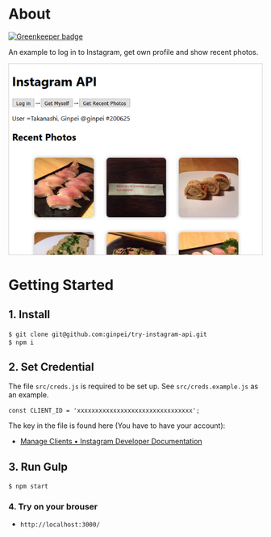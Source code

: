 # About

[![Greenkeeper badge](https://badges.greenkeeper.io/ginpei/try-instagram-api.svg)](https://greenkeeper.io/)

An example to log in to Instagram, get own profile and show recent photos.

![./image.png](./image.png)

# Getting Started

## 1. Install

```
$ git clone git@github.com:ginpei/try-instagram-api.git
$ npm i
```

## 2. Set Credential

The file `src/creds.js` is required to be set up. See `src/creds.example.js` as an example.

```
const CLIENT_ID = 'xxxxxxxxxxxxxxxxxxxxxxxxxxxxxxxx';
```

The key in the file is found here (You have to have your account):

- [Manage Clients • Instagram Developer Documentation](https://www.instagram.com/developer/clients/manage/)

## 3. Run Gulp

```
$ npm start
```

### 4. Try on your brouser

- `http://localhost:3000/`
